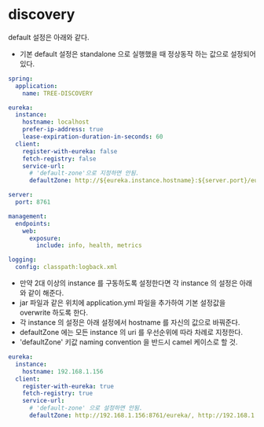 # discovery

default 설정은 아래와 같다. 

- 기본 default 설정은 standalone 으로 실행했을 때 정상동작 하는 값으로 설정되어있다. 

```yml
spring:
  application:
    name: TREE-DISCOVERY

eureka:
  instance:
    hostname: localhost
    prefer-ip-address: true
    lease-expiration-duration-in-seconds: 60
  client:
    register-with-eureka: false
    fetch-registry: false
    service-url:
      # 'default-zone'으로 지정하면 안됨.
      defaultZone: http://${eureka.instance.hostname}:${server.port}/eureka/

server:
  port: 8761

management:
  endpoints:
    web:
      exposure:
        include: info, health, metrics

logging:
  config: classpath:logback.xml
```

- 만약 2대 이상의 instance 를 구동하도록 설정한다면 각 instance 의 설정은 아래와 같이 해준다.
- jar 파일과 같은 위치에 application.yml 파일을 추가하여 기본 설정값을 overwrite 하도록 한다.
- 각 instance 의 설정은 아래 설정에서 hostname 를 자신의 값으로 바꿔준다.
- defaultZone 에는 모든 instance 의 uri 를 우선순위에 따라 차례로 지정한다.
- 'defaultZone' 키값 naming convention 을 반드시 camel 케이스로 할 것.

```yml
eureka:
  instance:
    hostname: 192.168.1.156
  client:
    register-with-eureka: true
    fetch-registry: true
    service-url:
      # 'default-zone' 으로 설정하면 안됨.
      defaultZone: http://192.168.1.156:8761/eureka/, http://192.168.1.103:8761/eureka/
```